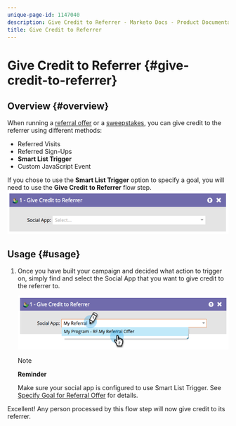 ```yaml
---
unique-page-id: 1147040
description: Give Credit to Referrer - Marketo Docs - Product Documentation
title: Give Credit to Referrer
---
```


# Give Credit to Referrer {#give-credit-to-referrer}

## Overview {#overview}

When running a [referral offer](../../../../product-docs/demand-generation/social/referral-offers/create-a-referral-offer.md) or a [sweepstakes](../../../../product-docs/demand-generation/social/sweepstakes/create-sweepstakes.md), you can give credit to the referrer using different methods:

* Referred Visits
* Referred Sign-Ups
* **Smart List Trigger**
* Custom JavaScript Event

If you chose to use the **Smart List Trigger** option to specify a goal, you will need to use the **Give Credit** **to Referrer** flow step.   ![](assets/image2014-9-22-15-3a59-3a18.png)

## Usage {#usage}

1. Once you have built your campaign and decided what action to trigger on, simply find and select the Social App that you want to give credit to the referrer to.

   ![](assets/image2014-9-22-15-3a59-3a39.png)

   >[!NOTE]
   >
   >**Reminder**
   >
   >
   >Make sure your social app is configured to use Smart List Trigger. See&nbsp; [Specify Goal for Referral Offer](../../../../product-docs/demand-generation/social/referral-offers/specify-goal-for-referral-offer.md)&nbsp;for details.

Excellent! Any person processed by this flow step will now give credit to its referrer. 